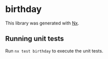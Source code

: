 # birthday

This library was generated with [Nx](https://nx.dev).

## Running unit tests

Run `nx test birthday` to execute the unit tests.
